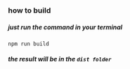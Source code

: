### how to build

##### just run the command in your terminal

```npm run build```

##### the result will be in the `dist folder`
